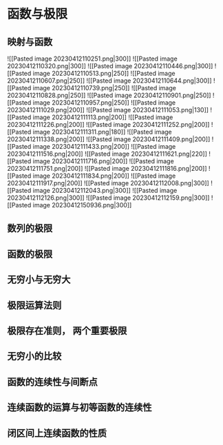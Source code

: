 # 函数与极限
## 映射与函数
![[Pasted image 20230412110251.png|300]] ![[Pasted image 20230412110320.png|300]] ![[Pasted image 20230412110446.png|300]] ![[Pasted image 20230412110513.png|250]] ![[Pasted image 20230412110607.png|250]] ![[Pasted image 20230412110644.png|300]] ![[Pasted image 20230412110739.png|250]] ![[Pasted image 20230412110828.png|250]] ![[Pasted image 20230412110901.png|250]] ![[Pasted image 20230412110957.png|250]] ![[Pasted image 20230412111029.png|200]] ![[Pasted image 20230412111053.png|130]] ![[Pasted image 20230412111113.png|200]] ![[Pasted image 20230412111226.png|200]] ![[Pasted image 20230412111252.png|200]] ![[Pasted image 20230412111311.png|180]]  ![[Pasted image 20230412111338.png|200]] ![[Pasted image 20230412111409.png|200]] ![[Pasted image 20230412111433.png|200]] ![[Pasted image 20230412111516.png|200]] ![[Pasted image 20230412111621.png|220]] ![[Pasted image 20230412111716.png|200]] ![[Pasted image 20230412111751.png|200]] ![[Pasted image 20230412111816.png|200]] ![[Pasted image 20230412111834.png|200]] ![[Pasted image 20230412111917.png|200]] ![[Pasted image 20230412112008.png|300]] ![[Pasted image 20230412112043.png|300]] ![[Pasted image 20230412112126.png|300]] ![[Pasted image 20230412112159.png|300]] ![[Pasted image 20230412150936.png|300]] 

## 数列的极限

## 函数的极限

## 无穷小与无穷大

## 极限运算法则

## 极限存在准则， 两个重要极限

## 无穷小的比较

## 函数的连续性与间断点

## 连续函数的运算与初等函数的连续性

## 闭区间上连续函数的性质



